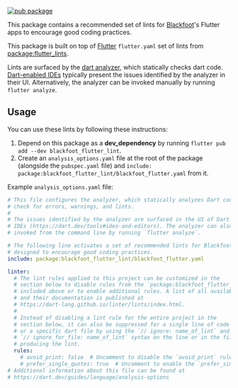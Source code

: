 [![pub package](https://img.shields.io/pub/v/blackfoot_flutter_lint.svg)](https://pub.dev/packages/blackfoot_flutter_lint)

This package contains a recommended set of lints for [Blackfoot]'s Flutter apps to encourage good coding practices.

This package is built on top of [Flutter] `flutter.yaml` set of lints from
[package:flutter_lints].

Lints are surfaced by the [dart analyzer], which statically checks dart code.
[Dart-enabled IDEs] typically present the issues identified by the analyzer in
their UI. Alternatively, the analyzer can be invoked manually by running
`flutter analyze`.

## Usage

You can use these lints by following these instructions:

1. Depend on this package as a **dev_dependency** by running
   `flutter pub add --dev blackfoot_flutter_lint`.
2. Create an `analysis_options.yaml` file at the root of the package (alongside
   the `pubspec.yaml` file) and `include: package:blackfoot_flutter_lint/blackfoot_flutter.yaml`
   from it.

Example `analysis_options.yaml` file:

```yaml
# This file configures the analyzer, which statically analyzes Dart code to
# check for errors, warnings, and lints.
#
# The issues identified by the analyzer are surfaced in the UI of Dart-enabled
# IDEs (https://dart.dev/tools#ides-and-editors). The analyzer can also be
# invoked from the command line by running `flutter analyze`.

# The following line activates a set of recommended lints for Blackfoot's Flutter apps
# designed to encourage good coding practices.
include: package:blackfoot_flutter_lint/blackfoot_flutter.yaml

linter:
  # The lint rules applied to this project can be customized in the
  # section below to disable rules from the `package:blackfoot_flutter_lint/blackfoot_flutter.yaml`
  # included above or to enable additional rules. A list of all available lints
  # and their documentation is published at
  # https://dart-lang.github.io/linter/lints/index.html.
  #
  # Instead of disabling a lint rule for the entire project in the
  # section below, it can also be suppressed for a single line of code
  # or a specific dart file by using the `// ignore: name_of_lint` and
  # `// ignore_for_file: name_of_lint` syntax on the line or in the file
  # producing the lint.
  rules:
    # avoid_print: false  # Uncomment to disable the `avoid_print` rule
    # prefer_single_quotes: true  # Uncomment to enable the `prefer_single_quotes` rule
# Additional information about this file can be found at
# https://dart.dev/guides/language/analysis-options
```

[blackfoot]: https://blackfoot.io
[flutter]: https://flutter.dev
[dart analyzer]: https://dart.dev/guides/language/analysis-options
[dart-enabled ides]: https://dart.dev/tools#ides-and-editors
[package:flutter_lints]: https://pub.dev/packages/flutter_lints
